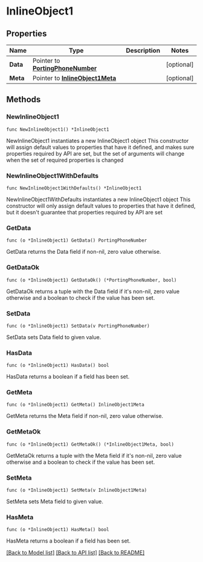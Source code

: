 # InlineObject1

## Properties

Name | Type | Description | Notes
------------ | ------------- | ------------- | -------------
**Data** | Pointer to [**PortingPhoneNumber**](PortingPhoneNumber.md) |  | [optional] 
**Meta** | Pointer to [**InlineObject1Meta**](InlineObject1Meta.md) |  | [optional] 

## Methods

### NewInlineObject1

`func NewInlineObject1() *InlineObject1`

NewInlineObject1 instantiates a new InlineObject1 object
This constructor will assign default values to properties that have it defined,
and makes sure properties required by API are set, but the set of arguments
will change when the set of required properties is changed

### NewInlineObject1WithDefaults

`func NewInlineObject1WithDefaults() *InlineObject1`

NewInlineObject1WithDefaults instantiates a new InlineObject1 object
This constructor will only assign default values to properties that have it defined,
but it doesn't guarantee that properties required by API are set

### GetData

`func (o *InlineObject1) GetData() PortingPhoneNumber`

GetData returns the Data field if non-nil, zero value otherwise.

### GetDataOk

`func (o *InlineObject1) GetDataOk() (*PortingPhoneNumber, bool)`

GetDataOk returns a tuple with the Data field if it's non-nil, zero value otherwise
and a boolean to check if the value has been set.

### SetData

`func (o *InlineObject1) SetData(v PortingPhoneNumber)`

SetData sets Data field to given value.

### HasData

`func (o *InlineObject1) HasData() bool`

HasData returns a boolean if a field has been set.

### GetMeta

`func (o *InlineObject1) GetMeta() InlineObject1Meta`

GetMeta returns the Meta field if non-nil, zero value otherwise.

### GetMetaOk

`func (o *InlineObject1) GetMetaOk() (*InlineObject1Meta, bool)`

GetMetaOk returns a tuple with the Meta field if it's non-nil, zero value otherwise
and a boolean to check if the value has been set.

### SetMeta

`func (o *InlineObject1) SetMeta(v InlineObject1Meta)`

SetMeta sets Meta field to given value.

### HasMeta

`func (o *InlineObject1) HasMeta() bool`

HasMeta returns a boolean if a field has been set.


[[Back to Model list]](../README.md#documentation-for-models) [[Back to API list]](../README.md#documentation-for-api-endpoints) [[Back to README]](../README.md)



